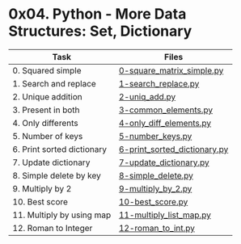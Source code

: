 # 0x04. Python - More Data Structures: Set, Dictionary

|Task|Files|
|----|-----|
|0. Squared simple|[0-square_matrix_simple.py](./0-square_matrix_simple.py)|
|1. Search and replace|[1-search_replace.py](./1-search_replace.py)|
|2. Unique addition|[2-uniq_add.py](./2-uniq_add.py)|
|3. Present in both|[3-common_elements.py](./3-common_elements.py)|
|4. Only differents|[4-only_diff_elements.py](./4-only_diff_elements.py)|
|5. Number of keys|[5-number_keys.py](./5-number_keys.py)|
|6. Print sorted dictionary|[6-print_sorted_dictionary.py](./6-print_sorted_dictionary.py)|
|7. Update dictionary|[7-update_dictionary.py](./7-update_dictionary.py)|
|8. Simple delete by key|[8-simple_delete.py](./8-simple_delete.py)|
|9. Multiply by 2|[9-multiply_by_2.py](./9-multiply_by_2.py)|
|10. Best score|[10-best_score.py](./10-best_score.py)|
|11. Multiply by using map|[11-multiply_list_map.py](./11-multiply_list_map.py)|
|12. Roman to Integer|[12-roman_to_int.py](./12-roman_to_int.py)|

